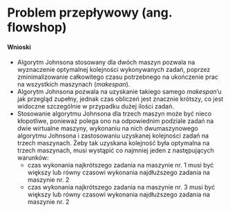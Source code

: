 # Problem przepływowy (ang. flowshop)


#### Wnioski
- Algorytm Johnsona stosowany dla dwóch maszyn pozwala na wyznaczenie optymalnej kolejności wykonywanych zadań, poprzez zminimalizowanie całkowitego czasu potrzebnego na ukończenie prac na wszystkich maszynach (*makespan*).
- Algorytm Johnsona pozwala na uzyskanie takiego samego *makespan*’u jak przegląd zupełny, jednak czas obliczeń jest znacznie krótszy, co jest widoczne szczególnie w przypadku dużej ilości zadań.
- Stosowanie algorytmu Johnsona dla trzech maszyn może być nieco kłopotliwe, ponieważ polega ono na odpowiednim podziale zadań na dwie wirtualne maszyny, wykonaniu na nich dwumaszynowego algorytmu Johnsona i zastosowaniu uzyskanej kolejności zadań na trzech maszynach. Żeby tak uzyskana kolejność była optymalna na trzech maszynach, musi wystąpić co najmniej jeden z następujących warunków:
  - czas wykonania najkrótszego zadania na maszynie nr. 1 musi być większy lub równy czasowi wykonania najdłuższego zadania na maszynie nr. 2
  - czas wykonania najkrótszego zadania na maszynie nr. 3 musi być większy lub równy czasowi wykonania najdłuższego zadania na maszynie nr. 2


